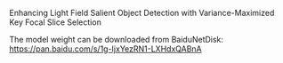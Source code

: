 Enhancing Light Field Salient Object Detection with Variance-Maximized Key Focal Slice Selection


The model weight can be downloaded from  BaiduNetDisk: https://pan.baidu.com/s/1g-IjxYezRN1-LXHdxQABnA
